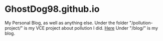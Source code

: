 # GhostDog98.github.io
My Personal Blog, as well as anything else.
Under the folder "/pollution-project/" is my VCE project about pollution I did. [Here](https://ghostdog98.github.io/pollution-project/index.html)
Under "/blog/" is my blog.
